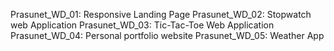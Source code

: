Prasunet_WD_01: Responsive Landing Page
Prasunet_WD_02: Stopwatch web Application
Prasunet_WD_03: Tic-Tac-Toe Web Application
Prasunet_WD_04: Personal portfolio website
Prasunet_WD_05: Weather App
